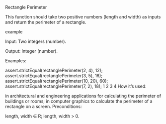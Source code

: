 Rectangle Perimeter

This function should take two positive numbers (length and width) as inputs and return the perimeter of a rectangle.

example

Input: Two integers (number).

Output: Integer (number).

Examples:

assert.strictEqual(rectanglePerimeter(2, 4), 12);
assert.strictEqual(rectanglePerimeter(3, 5), 16);
assert.strictEqual(rectanglePerimeter(10, 20), 60);
assert.strictEqual(rectanglePerimeter(7, 2), 18);
1
2
3
4
How it’s used:

in architectural and engineering applications for calculating the perimeter of buildings or rooms;
in computer graphics to calculate the perimeter of a rectangle on a screen.
Preconditions:

length, width ∈ R;
length, width > 0.
